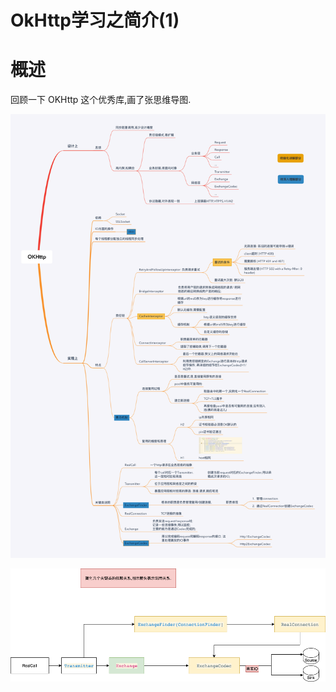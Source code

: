 # OkHttp学习之简介(1)

# 概述
回顾一下 OKHttp 这个优秀库,画了张思维导图.

![OKHttp的分解图](/img/net/OKHttp_summary.png)

![OKHttp的关键路径图](/img/net/OKHttp_key_class.png)



